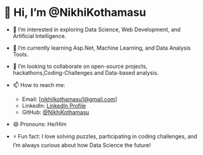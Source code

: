 # 👋 Hi, I’m @NikhiKothamasu

- 👀 I’m interested in exploring Data Science, Web Development, and Artificial Intelligence.  
- 🌱 I’m currently learning Asp.Net, Machine Learning, and Data Analysis Tools.  
- 💞️ I’m looking to collaborate on open-source projects, hackathons,Coding-Challenges and Data-based analysis.  
- 📫 How to reach me:  
  - Email: [nikhilkothamasu1@gmail.com]  
  - LinkedIn: [LinkedIn Profile]([https://www.linkedin.com/in/your-profile](https://github.com/NikhiKothamasu))  
  - GitHub: [@NikhiKothamasu](https://github.com/NikhiKothamasu)  

- 😄 Pronouns: He/Him 
- ⚡ Fun fact: I love solving puzzles, participating in coding challenges, and I’m always curious about how Data Science the future!  

<!---
NikhiKothamasu/NikhiKothamasu is a ✨ special ✨ repository because its `README.md` (this file) appears on your GitHub profile.
You can click the Preview link to take a look at your changes.
--->
